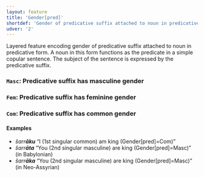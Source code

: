 ```yaml
---
layout: feature
title: 'Gender[pred]'
shortdef: 'Gender of predicative suffix attached to noun in predicative form'
udver: '2'
---
```


Layered feature encoding gender of predicative suffix attached to noun in predicative form. A noun in this form functions as the predicate in a simple copular sentence. The subject of the sentence is expressed by the predicative suffix. 

### <a name="Masc">`Masc`</a>: Predicative suffix has masculine gender
### <a name="Fem">`Fem`</a>: Predicative suffix has feminine gender
### <a name="Com">`Com`</a>: Predicative suffix has common gender

#### Examples
* _šarr<b>āku</b>_ “I (1st singular common) am king (Gender[pred]=Com)”
* _šarr<b>āta</b>_ “You (2nd singular masculine) are king (Gender[pred]=Masc)” (in Babylonian)
* _šarr<b>āka</b>_ “You (2nd singular masculine) are king (Gender[pred]=Masc)” (in Neo-Assyrian)
